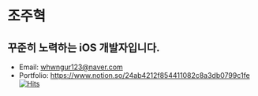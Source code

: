 # 조주혁
## 꾸준히 노력하는 iOS 개발자입니다.
* Email: whwngur123@naver.com
* Portfolio: https://www.notion.so/24ab4212f854411082c8a3db0799c1fe
                                                [![Hits](https://hits.seeyoufarm.com/api/count/incr/badge.svg?url=https%3A%2F%2Fgithub.com%2Fgjbae1212%2Fhit-counter)](https://hits.seeyoufarm.com)                    
